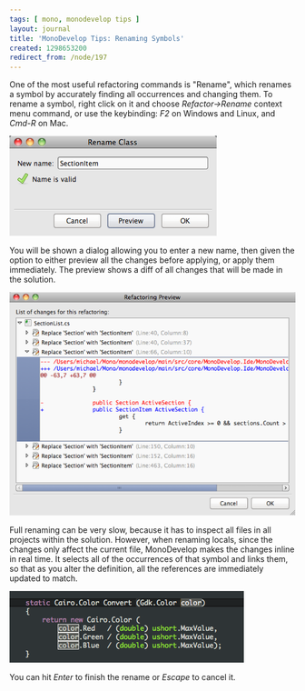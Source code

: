 ```yaml
---
tags: [ mono, monodevelop tips ]
layout: journal
title: 'MonoDevelop Tips: Renaming Symbols'
created: 1298653200
redirect_from: /node/197
---
```

One of the most useful refactoring commands is "Rename", which renames a symbol
by accurately finding all occurrences and changing them. To rename a symbol,
right click on it and choose _Refactor->Rename_ context menu command, or use the
keybinding: *F2* on Windows and Linux, and *Cmd-R* on Mac.<!--break-->

![The Rename dialog](/files/images/md-tips/rename-dialog.png)

You will be shown a dialog allowing you to enter a new name, then given the
option to either preview all the changes before applying, or apply them
immediately. The preview shows a diff of all changes that will be made in the
solution.

![Rename Preview](/files/images/md-tips/rename-preview.png)

Full renaming can be very slow, because it has to inspect all files in all
projects within the solution. However, when renaming locals, since the changes
only affect the current file, MonoDevelop makes the changes inline in real time.
It selects all of the occurrences of that symbol and links them, so that as you
alter the definition, all the references are immediately updated to match.

![Inline Renaming](/files/images/md-tips/rename-inline.png)

You can hit *Enter* to finish the rename or *Escape* to cancel it.
